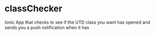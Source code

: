 # classChecker
Ionic App that checks to see if the UTD class you want has opened and sends you a push notification when it has
